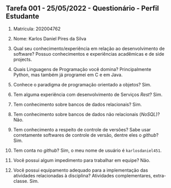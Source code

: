 ## Tarefa 001 - 25/05/2022 - Questionário - Perfil Estudante

1. Matrícula: 202004762
2. Nome: Karlos Daniel Pires da Silva

3. Qual seu conhecimento/experiência em relação ao desenvolvimento de software?
Possuo conhecimentos e experiências acadêmicas e de side projects.

4. Quais Linguagens de Programação você domina?
Principalmente Python, mas também já programei em C e em Java.

5. Conhece o paradigma de programação orientado a objetos?
Sim.

6. Tem alguma experiência com desenvolvimento de Serviços _Rest_?
Sim.

7. Tem conhecimento sobre bancos de dados relacionais?
Sim.

8. Tem conhecimento sobre bancos de dados não relacionais (_NoSQL_)?
Não.

9. Tem conhecimento a respeito de controle de versões? Sabe usar corretamente softwares de controle de versão, dentre eles o _github_?
Sim.

10. Tem conta no _github_?
Sim, o meu nome de usuário é `karlosdaniel451`.

10. Você possui algum impedimento para trabalhar em equipe?
Não.

11. Você possui equipamento adequado para a implementação das atividades relacionadas à disciplina? Atividades complementares, extra-classe.
Sim.

